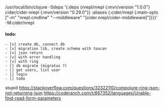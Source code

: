  /usr/local/bin/clojure -Sdeps '{:deps {nrepl/nrepl {:mvn/version "1.0.0"} cider/cider-nrepl {:mvn/version "0.29.0"}} :aliases {:cider/nrepl {:main-opts ["-m" "nrepl.cmdline" "--middleware" "[cider.nrepl/cider-middleware]"]}}}' -M:cider/nrepl

#### todo:
    - [v] create db, connect db
    - [v] migration lib, create schema with toucan
    - [v] json return
    - [v] with error handling
    - [v] with ring
    - [] db migrate (migratus ?)
    - [] get users, list user
    - [] login
    - [] todo

stupid
https://stackoverflow.com/questions/32322110/compojure-ring-json-not-returning-json
https://coderanch.com/t/667352/languages/Unable-find-read-form-parameters
